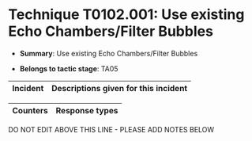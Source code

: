 # Technique T0102.001: Use existing Echo Chambers/Filter Bubbles

* **Summary**: Use existing Echo Chambers/Filter Bubbles

* **Belongs to tactic stage**: TA05


| Incident | Descriptions given for this incident |
| -------- | -------------------- |



| Counters | Response types |
| -------- | -------------- |


DO NOT EDIT ABOVE THIS LINE - PLEASE ADD NOTES BELOW